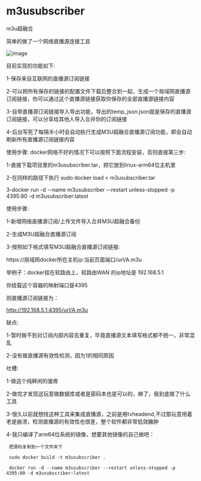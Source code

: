 # m3usubscriber
m3u超融合

简单的做了一个网络直播源连接工具

![image](https://raw.githubusercontent.com/liudaoguiguzi/m3u_subscriber/main/%E5%9B%BE%E7%89%871.png)

目前实现的功能如下:

1-保存来自互联网的直播源订阅链接

2-可以把所有保存的链接的配置文件下载后整合到一起，生成一个局域网直播源订阅链接，你可以通过这个直播源链接获取你保存的全部直播源链接内容

3-自带直播源订阅链接导入导出功能，导出的temp_json.json就是保存的直播源订阅链接，可以分享给其他人导入合并你的订阅链接

4-后台写死了每隔半小时会自动执行生成M3U超融合直播源订阅功能，即会自动刷新所有直播源订阅链接内容

使用步骤:
docker网络不好的情况下可以按照下面流程安装，否则直接第三步:

1-直接下载项目里的m3usubscriber.tar，把它放到linux-arm64位主机里

2-在同样的路径下执行  sudo docker load < m3usubscriber.tar

3-docker run -d --name m3usubscriber --restart unless-stopped -p 4395:80 -d m3usubscriber:latest

使用步骤:

1-新增网络直播源订阅/上传文件导入合并M3U超融合备份

2-生成M3U超融合直播源订阅

3-按照如下格式填写M3U超融合直播源订阅链接:

https://局域网docker所在主机ip:当前页面端口/url/A.m3u

举例子：docker挂在软路由上，软路由WAN 的ip地址是 192.168.5.1

你挂载这个容器的映射端口是4395

则直播源订阅链接为：

http://192.168.5.1:4395/url/A.m3u

缺点:

1-暂时做不到对订阅内部内容去重复，毕竟直播源文本填写格式都不统一，非常混乱

2-没有做直播源有效性检测，因为1的相同原因

吐槽:

1-做这个纯粹闲的蛋疼

2-做完才发现这玩意做数据库或者是密码本也是可以的，麻了，我到底做了什么工具

3-很久以前就想找这种工具来集成直播源，之前是用tvheadend,不过那玩意用着老是崩溃，检测直播源的有效性也很差，整个软件都非常低效臃肿

4-我只编译了arm64位系统的镜像，想要其他镜像的自己做吧：

     把源码复制到一个文件夹下
    
     sudo docker build -t m3usubscriber .     
    
     docker run -d --name m3usubscriber --restart unless-stopped -p 4395:80 -d m3usubscriber:latest

